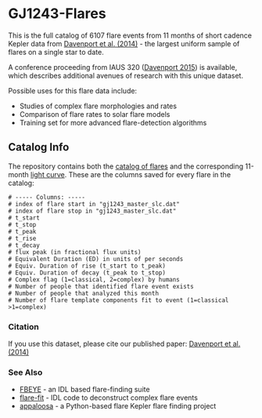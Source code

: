 # GJ1243-Flares
This is the full catalog of 6107 flare events from 11 months of short cadence Kepler data from [Davenport et al. (2014)](http://arxiv.org/abs/1411.3723) - the largest uniform sample of flares on a single star to date.

A conference proceeding from IAUS 320 ([Davenport 2015](http://arxiv.org/abs/1510.05695)) is  available, which describes additional avenues of research with this unique dataset.

Possible uses for this flare data include:

- Studies of complex flare morphologies and rates
- Comparison of flare rates to solar flare models
- Training set for more advanced flare-detection algorithms


## Catalog Info
The repository contains both the [catalog of flares](data/gj1243_master_flares.tbl) and the corresponding 11-month [light curve](data/gj1243_master_slc.dat). These are the columns saved for every flare in the catalog:

```
# ----- Columns: -----
# index of flare start in "gj1243_master_slc.dat"
# index of flare stop in "gj1243_master_slc.dat"
# t_start
# t_stop
# t_peak
# t_rise
# t_decay
# flux peak (in fractional flux units)
# Equivalent Duration (ED) in units of per seconds
# Equiv. Duration of rise (t_start to t_peak)
# Equiv. Duration of decay (t_peak to t_stop)
# Complex flag (1=classical, 2=complex) by humans
# Number of people that identified flare event exists
# Number of people that analyzed this month
# Number of flare template components fit to event (1=classical >1=complex)
```


### Citation
If you use this dataset, please cite our published paper: [Davenport et al. (2014)](http://arxiv.org/abs/1411.3723)


### See Also

- [FBEYE](https://github.com/jradavenport/FBEYE) - an IDL based flare-finding suite
- [flare-fit](https://github.com/jradavenport/flare-fit) - IDL code to deconstruct complex flare events
- [appaloosa](https://github.com/jradavenport/appaloosa) - a Python-based flare Kepler flare finding project